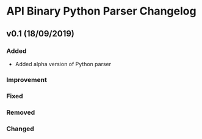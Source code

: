 # API Binary Python Parser Changelog

## v0.1 (18/09/2019)
### Added
 - Added alpha version of Python parser
### Improvement 
### Fixed
### Removed
### Changed
